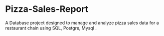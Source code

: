 # Pizza-Sales-Report
A Database project designed to manage and analyze pizza sales data for a restaurant chain using SQL, Postgre, Mysql .
